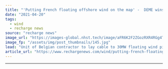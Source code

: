 ```yaml
---
title: "'Putting French floating offshore wind on the map' -  DEME wins Leucate cable order"
date: "2021-04-20"
tags: 
  - wind
  - recharge news
source: "recharge news"
image_url: "https://images-global.nhst.tech/image/aFR6K2F2ZGozRXR4RGg4TnMxc2RsbGRhNzROVG81WWhkTHhFanJhekdVaz0=/nhst/binary/a7eff106a56083a5df12b3be8af94a7e"
image_fp: "/assets/img/post_thumbnails/145.jpg"
lead: "Unit of Belgian contractor to lay cable to 30MW floating wind pilot project in the Mediterranean"
article_url: "https://www.rechargenews.com/wind/putting-french-floating-offshore-wind-on-the-map-deme-wins-leucate-cable-order/2-1-998202"
---
```


---
